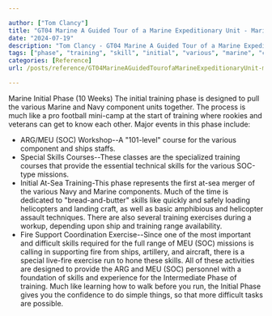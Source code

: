 ```yaml
---

author: ["Tom Clancy"]
title: "GT04 Marine A Guided Tour of a Marine Expeditionary Unit - Marine_split_135.html"
date: "2024-07-19"
description: "Tom Clancy - GT04 Marine A Guided Tour of a Marine Expeditionary Unit"
tags: ["phase", "training", "skill", "initial", "various", "marine", "component", "much", "like", "soc", "course", "ship", "exercise", "designed", "navy", "special", "provide", "mission", "helicopter", "range", "fire", "difficult", "meu", "run", "week"]
categories: [Reference]
url: /posts/reference/GT04MarineAGuidedTourofaMarineExpeditionaryUnit-marinesplit135html

---
```



Marine
Initial Phase (10 Weeks)
The initial training phase is designed to pull the various Marine and Navy component units together. The process is much like a pro football mini-camp at the start of training where rookies and veterans can get to know each other. Major events in this phase include:
* ARG/MEU (SOC) Workshop--A "101-level" course for the various component and ships staffs.
* Special Skills Courses--These classes are the specialized training courses that provide the essential technical skills for the various SOC-type missions.
* Initial At-Sea Training-This phase represents the first at-sea merger of the various Navy and Marine components. Much of the time is dedicated to "bread-and-butter" skills like quickly and safely loading helicopters and landing craft, as well as basic amphibious and helicopter assault techniques. There are also several training exercises during a workup, depending upon ship and training range availability.
* Fire Support Coordination Exercise--Since one of the most important and difficult skills required for the full range of MEU (SOC) missions is calling in supporting fire from ships, artillery, and aircraft, there is a special live-fire exercise run to hone these skills.
All of these activities are designed to provide the ARG and MEU (SOC) personnel with a foundation of skills and experience for the Intermediate Phase of training. Much like learning how to walk before you run, the Initial Phase gives you the confidence to do simple things, so that more difficult tasks are possible.
